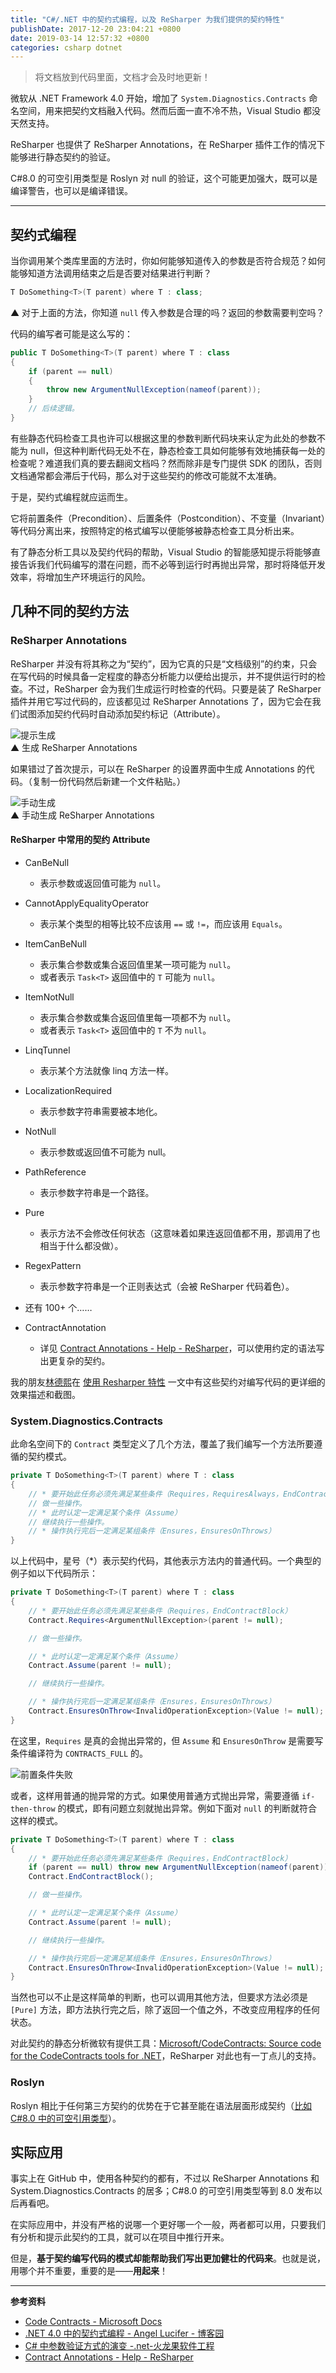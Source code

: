 ```yaml
---
title: "C#/.NET 中的契约式编程，以及 ReSharper 为我们提供的契约特性"
publishDate: 2017-12-20 23:04:21 +0800
date: 2019-03-14 12:57:32 +0800
categories: csharp dotnet
---
```


> 将文档放到代码里面，文档才会及时地更新！

微软从 .NET Framework 4.0 开始，增加了 `System.Diagnostics.Contracts` 命名空间，用来把契约文档融入代码。然而后面一直不冷不热，Visual Studio 都没天然支持。

ReSharper 也提供了 ReSharper Annotations，在 ReSharper 插件工作的情况下能够进行静态契约的验证。

C#8.0 的可空引用类型是 Roslyn 对 null 的验证，这个可能更加强大，既可以是编译警告，也可以是编译错误。

---

<p id="toc"></p>

## 契约式编程

当你调用某个类库里面的方法时，你如何能够知道传入的参数是否符合规范？如何能够知道方法调用结束之后是否要对结果进行判断？

```csharp
T DoSomething<T>(T parent) where T : class;
```

▲ 对于上面的方法，你知道 `null` 传入参数是合理的吗？返回的参数需要判空吗？

代码的编写者可能是这么写的：

```csharp
public T DoSomething<T>(T parent) where T : class
{
    if (parent == null)
    {
        throw new ArgumentNullException(nameof(parent));
    }
    // 后续逻辑。
}
```

有些静态代码检查工具也许可以根据这里的参数判断代码块来认定为此处的参数不能为 null，但这种判断代码无处不在，静态检查工具如何能够有效地捕获每一处的检查呢？难道我们真的要去翻阅文档吗？然而除非是专门提供 SDK 的团队，否则文档通常都会滞后于代码，那么对于这些契约的修改可能就不太准确。

于是，契约式编程就应运而生。

它将前置条件（Precondition）、后置条件（Postcondition）、不变量（Invariant）等代码分离出来，按照特定的格式编写以便能够被静态检查工具分析出来。

有了静态分析工具以及契约代码的帮助，Visual Studio 的智能感知提示将能够直接告诉我们代码编写的潜在问题，而不必等到运行时再抛出异常，那时将降低开发效率，将增加生产环境运行的风险。

## 几种不同的契约方法

### ReSharper Annotations

ReSharper 并没有将其称之为“契约”，因为它真的只是“文档级别”的约束，只会在写代码的时候具备一定程度的静态分析能力以便给出提示，并不提供运行时的检查。不过，ReSharper 会为我们生成运行时检查的代码。只要是装了 ReSharper 插件并用它写过代码的，应该都见过 ReSharper Annotations 了，因为它会在我们试图添加契约代码时自动添加契约标记（Attribute）。

![提示生成](/static/posts/2017-12-20-22-19-10.png)  
▲ 生成 ReSharper Annotations

如果错过了首次提示，可以在 ReSharper 的设置界面中生成 Annotations 的代码。（复制一份代码然后新建一个文件粘贴。）

![手动生成](/static/posts/2017-12-20-22-14-55.png)  
▲ 手动生成 ReSharper Annotations

#### ReSharper 中常用的契约 Attribute

- CanBeNull
    * 表示参数或返回值可能为 `null`。
- CannotApplyEqualityOperator
    * 表示某个类型的相等比较不应该用 `==` 或 `!=`，而应该用 `Equals`。
- ItemCanBeNull
    * 表示集合参数或集合返回值里某一项可能为 `null`。
    * 或者表示 `Task<T>` 返回值中的 `T` 可能为 `null`。
- ItemNotNull
    * 表示集合参数或集合返回值里每一项都不为 `null`。
    * 或者表示 `Task<T>` 返回值中的 `T` 不为 `null`。
- LinqTunnel
    * 表示某个方法就像 linq 方法一样。
- LocalizationRequired
    * 表示参数字符串需要被本地化。
- NotNull
    * 表示参数或返回值不可能为 null。
- PathReference
    * 表示参数字符串是一个路径。
- Pure
    * 表示方法不会修改任何状态（这意味着如果连返回值都不用，那调用了也相当于什么都没做）。
- RegexPattern
    * 表示参数字符串是一个正则表达式（会被 ReSharper 代码着色）。
- 还有 100+ 个……

- ContractAnnotation
    * 详见 [Contract Annotations - Help - ReSharper](https://www.jetbrains.com/help/resharper/Contract_Annotations.html)，可以使用约定的语法写出更复杂的契约。

我的朋友[林德熙](https://lindexi.github.io/lindexi/)在 [使用 Resharper 特性](https://lindexi.github.io/lindexi/post/%E4%BD%BF%E7%94%A8-Resharper-%E7%89%B9%E6%80%A7.html) 一文中有这些契约对编写代码的更详细的效果描述和截图。

### System.Diagnostics.Contracts

此命名空间下的 `Contract` 类型定义了几个方法，覆盖了我们编写一个方法所要遵循的契约模式。

```csharp
private T DoSomething<T>(T parent) where T : class
{
    // * 要开始此任务必须先满足某些条件（Requires，RequiresAlways，EndContractBlock）
    // 做一些操作。
    // * 此时认定一定满足某个条件（Assume）
    // 继续执行一些操作。
    // * 操作执行完后一定满足某组条件（Ensures，EnsuresOnThrows）
}
```

以上代码中，星号（*）表示契约代码，其他表示方法内的普通代码。一个典型的例子如以下代码所示：

```csharp
private T DoSomething<T>(T parent) where T : class
{
    // * 要开始此任务必须先满足某些条件（Requires，EndContractBlock）
    Contract.Requires<ArgumentNullException>(parent != null);

    // 做一些操作。

    // * 此时认定一定满足某个条件（Assume）
    Contract.Assume(parent != null);

    // 继续执行一些操作。

    // * 操作执行完后一定满足某组条件（Ensures，EnsuresOnThrows）
    Contract.EnsuresOnThrow<InvalidOperationException>(Value != null);
}
```

在这里，`Requires` 是真的会抛出异常的，但 `Assume` 和 `EnsuresOnThrow` 是需要写条件编译符为 `CONTRACTS_FULL` 的。

![前置条件失败](/static/posts/2018-01-04-14-26-42.png)

或者，这样用普通的抛异常的方式。如果使用普通方式抛出异常，需要遵循 `if-then-throw` 的模式，即有问题立刻就抛出异常。例如下面对 `null` 的判断就符合这样的模式。

```csharp
private T DoSomething<T>(T parent) where T : class
{
    // * 要开始此任务必须先满足某些条件（Requires，EndContractBlock）
    if (parent == null) throw new ArgumentNullException(nameof(parent));
    Contract.EndContractBlock();

    // 做一些操作。

    // * 此时认定一定满足某个条件（Assume）
    Contract.Assume(parent != null);

    // 继续执行一些操作。

    // * 操作执行完后一定满足某组条件（Ensures，EnsuresOnThrows）
    Contract.EnsuresOnThrow<InvalidOperationException>(Value != null);
}
```

当然也可以不止是这样简单的判断，也可以调用其他方法，但要求方法必须是 `[Pure]` 方法，即方法执行完之后，除了返回一个值之外，不改变应用程序的任何状态。

对此契约的静态分析微软有提供工具：[Microsoft/CodeContracts: Source code for the CodeContracts tools for .NET](https://github.com/Microsoft/CodeContracts)，ReSharper 对此也有一丁点儿的支持。

### Roslyn

Roslyn 相比于任何第三方契约的优势在于它甚至能在语法层面形成契约（[比如 C#8.0 中的可空引用类型](/post/nullable-reference-in-csharp.html)）。

## 实际应用

事实上在 GitHub 中，使用各种契约的都有，不过以 ReSharper Annotations 和 System.Diagnostics.Contracts 的居多；C#8.0 的可空引用类型等到 8.0 发布以后再看吧。

在实际应用中，并没有严格的说哪一个更好哪一个一般，两者都可以用，只要我们有分析和提示此契约的工具，就可以在项目中推行开来。

但是，**基于契约编写代码的模式却能帮助我们写出更加健壮的代码来**。也就是说，用哪个并不重要，重要的是——**用起来**！

---

**参考资料**

- [Code Contracts - Microsoft Docs](https://docs.microsoft.com/en-us/dotnet/framework/debug-trace-profile/code-contracts?wt.mc_id=MVP)
- [.NET 4.0 中的契约式编程 - Angel Lucifer - 博客园](http://www.cnblogs.com/lucifer1982/archive/2009/03/21/1418642.html)
- [C# 中参数验证方式的演变 -.net-火龙果软件工程](http://www.uml.org.cn/net/201510303.asp)
- [Contract Annotations - Help - ReSharper](https://www.jetbrains.com/help/resharper/Contract_Annotations.html)
